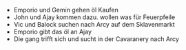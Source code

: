 - Emporio und Gemin gehen öl Kaufen
- John und Ajay kommen dazu. wollen was für Feuerpfeile
- Vic und Balock suchen nach Arcy auf dem Sklavenmarkt
- Emporio gibt das öl an Ajay
- Die gang trifft sich und sucht in der Cavaranery nach Arcy